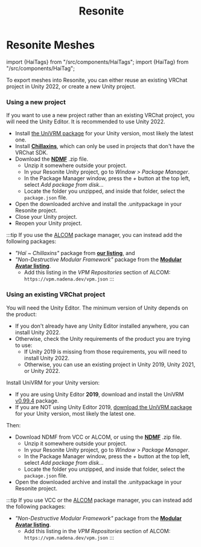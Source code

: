 ﻿---
title: Resonite
unlisted: true
---
# Resonite Meshes
import {HaiTags} from "/src/components/HaiTags";
import {HaiTag} from "/src/components/HaiTag";

<HaiTags>
<HaiTag requiresResonite={true} />
</HaiTags>

To export meshes into Resonite, you can either reuse an existing VRChat project in Unity 2022, or create a new Unity project.

### Using a new project

If you want to use a new project rather than an existing VRChat project, you will need the Unity Editor. It is recommended to use Unity 2022.

- Install [the UniVRM package](https://github.com/vrm-c/UniVRM/releases) for your Unity version, most likely the latest one.
- Install **[Chillaxins](/docs/products/chillaxins)**, which can only be used in projects that don't have the VRChat SDK.
- Download the **[NDMF](https://github.com/bdunderscore/ndmf/releases/tag/1.4.1)** .zip file.
    - Unzip it somewhere outside your project.
    - In your Resonite Unity project, go to *Window > Package Manager*.
    - In the Package Manager window, press the *+* button at the top left, select *Add package from disk...*
    - Locate the folder you unzipped, and inside that folder, select the `package.json` file.
- Open the downloaded archive and install the .unitypackage in your Resonite project.
- Close your Unity project.
- Reopen your Unity project.

:::tip
If you use the [ALCOM](/docs/products/vcc) package manager, you can instead add the following packages:
- *"Haï ~ Chillaxins"* package from **[our listing](/docs/products/vcc)**, and
- *"Non-Destructive Modular Framework"* package from the **[Modular Avatar listing](https://modular-avatar.nadena.dev/)**.
  - Add this listing in the *VPM Repositories* section of ALCOM: `https://vpm.nadena.dev/vpm.json`
:::

### Using an existing VRChat project

You will need the Unity Editor. The minimum version of Unity depends on the product:

- If you don't already have any Unity Editor installed anywhere, you can install Unity 2022.
- Otherwise, check the Unity requirements of the product you are trying to use:
  - If Unity 2019 is missing from those requirements, you will need to install Unity 2022.
  - Otherwise, you can use an existing project in Unity 2019, Unity 2021, or Unity 2022.

Install UniVRM for your Unity version:

- If you are using Unity Editor **2019**, download and install the UniVRM [v0.99.4](https://github.com/vrm-c/UniVRM/releases/tag/v0.99.4) package.
- If you are NOT using Unity Editor 2019, [download the UniVRM package](https://github.com/vrm-c/UniVRM/releases) for your Unity version, most likely the latest one.

Then:

- Download NDMF from VCC or ALCOM, or using the **[NDMF](https://github.com/bdunderscore/ndmf/releases/tag/1.4.1)** .zip file.
  - Unzip it somewhere outside your project.
  - In your Resonite Unity project, go to *Window > Package Manager*.
  - In the Package Manager window, press the *+* button at the top left, select *Add package from disk...*
  - Locate the folder you unzipped, and inside that folder, select the `package.json` file.
- Open the downloaded archive and install the .unitypackage in your Resonite project.

:::tip
If you use VCC or the [ALCOM](/docs/products/vcc) package manager, you can instead add the following packages:
- *"Non-Destructive Modular Framework"* package from the **[Modular Avatar listing](https://modular-avatar.nadena.dev/)**.
  - Add this listing in the *VPM Repositories* section of ALCOM: `https://vpm.nadena.dev/vpm.json`
:::
